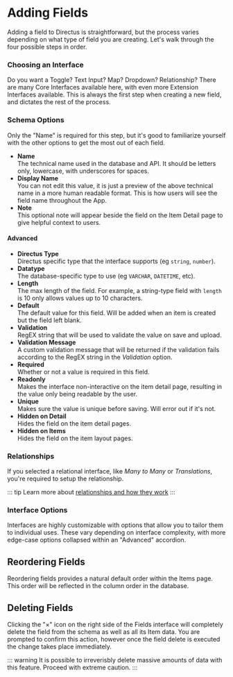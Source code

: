 # Adding Fields

Adding a field to Directus is straightforward, but the process varies depending on what type of field you are creating. Let's walk through the four possible steps in order.

### Choosing an Interface

Do you want a Toggle? Text Input? Map? Dropdown? Relationship? There are many Core Interfaces available here, with even more Extension Interfaces available. This is always the first step when creating a new field, and dictates the rest of the process.

### Schema Options

Only the "Name" is required for this step, but it's good to familiarize yourself with the other options to get the most out of each field.

* **Name**  
  The technical name used in the database and API. It should be letters only, lowercase, with underscores for spaces.
* **Display Name**  
  You can not edit this value, it is just a preview of the above technical name in a more human readable format. This is how users will see the field name throughout the App.
* **Note**  
  This optional note will appear beside the field on the Item Detail page to give helpful context to users.

#### Advanced

* **Directus Type**  
  Directus specific type that the interface supports (eg `string`, `number`).
* **Datatype**  
  The database-specific type to use (eg `VARCHAR`, `DATETIME`, etc).
* **Length**  
  The max length of the field. For example, a string-type field with `length` is 10 only allows values up to 10 characters.
* **Default**  
  The default value for this field. Will be added when an item is created but the field left blank.
* **Validation**  
  RegEX string that will be used to validate the value on save and upload.
* **Validation Message**  
  A custom validation message that will be returned if the validation fails according to the RegEX string in the _Validation_ option.
* **Required**  
  Whether or not a value is required in this field.
* **Readonly**  
  Makes the interface non-interactive on the item detail page, resulting in the value only being readable by the user.
* **Unique**  
  Makes sure the value is unique before saving. Will error out if it's not.
* **Hidden on Detail**  
  Hides the field on the item detail pages.
* **Hidden on Items**  
  Hides the field on the item layout pages.


### Relationships

If you selected a relational interface, like _Many to Many_ or _Translations_, you're required to setup the relationship.

::: tip
Learn more about [relationships and how they work](./relationships.md)
:::

### Interface Options

Interfaces are highly customizable with options that allow you to tailor them to individual uses. These vary depending on interface complexity, with more edge-case options collapsed within an "Advanced" accordion.

## Reordering Fields

Reordering fields provides a natural default order within the Items page. This order will be reflected in the column order in the database.

## Deleting Fields

Clicking the "×" icon on the right side of the Fields interface will completely delete the field from the schema as well as all its Item data. You are prompted to confirm this action, however once the field delete is executed the change takes place immediately.

::: warning
It is possible to irreverisbly delete massive amounts of data with this feature. Proceed with extreme caution.
:::